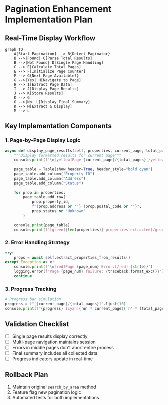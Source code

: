 # Pagination Enhancement Implementation Plan

## Real-Time Display Workflow
```mermaid
graph TD
    A[Start Pagination] --> B{Detect Paginator}
    B -->|Found| C[Parse Total Results]
    B -->|Not Found| D[Single Page Handling]
    C --> E[Calculate Total Pages]
    E --> F[Initialize Page Counter]
    F --> G{Next Page Available?}
    G -->|Yes| H[Navigate to Page]
    H --> I[Extract Page Data]
    I --> J[Display Page Results]
    J --> K[Store Results]
    K --> G
    G -->|No| L[Display Final Summary]
    D --> M[Extract & Display]
    M --> L
```

## Key Implementation Components

### 1. Page-by-Page Display Logic
```python
async def display_page_results(self, properties, current_page, total_pages):
    """Display formatted results for current page"""
    console.print(f"\n[yellow]Page {current_page}/{total_pages}[/yellow]")
    
    page_table = Table(show_header=True, header_style="bold cyan")
    page_table.add_column("Property ID")
    page_table.add_column("Address")
    page_table.add_column("Status")
    
    for prop in properties:
        page_table.add_row(
            prop.property_id,
            f"{prop.address or ''} {prop.postal_code or ''}",
            prop.status or "Unknown"
        )
    
    console.print(page_table)
    console.print(f"[green]{len(properties)} properties extracted[/green]")
```

### 2. Error Handling Strategy
```python
try:
    props = await self.extract_properties_from_results()
except Exception as e:
    console.print(f"\n[red]Page {page_num} Error:[/red] {str(e)}")
    logging.error(f"Page {page_num} failure: {traceback.format_exc()}")
    continue
```

### 3. Progress Tracking
```python
# Progress bar simulation
progress = f"[{current_page}/{total_pages}]".ljust(10)
console.print(f"{progress} [cyan]{'■' * current_page}{'□' * (total_pages - current_page)}[/cyan]")
```

## Validation Checklist
- [ ] Single page results display correctly
- [ ] Multi-page navigation maintains session
- [ ] Errors in middle pages don't abort entire process
- [ ] Final summary includes all collected data
- [ ] Progress indicators update in real-time

## Rollback Plan
1. Maintain original `search_by_area` method
2. Feature flag new pagination logic
3. Automated tests for both implementations